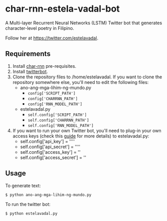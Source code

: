 # char-rnn-estela-vadal-bot
A Multi-layer Recurrent Neural Networks (LSTM) Twitter bot that generates character-level poetry in Filipino.

Follow her at https://twitter.com/estelavadal.

## Requirements
1. Install [char-rnn](https://github.com/karpathy/char-rnn#requirements) pre-requisites.
2. Install [twitterbot](https://github.com/thricedotted/twitterbot).
3. Clone the repository files to /home/estelavadal. If you want to clone the repository somewhere else, you'll need to edit the following files:
    * ano-ang-mga-lihim-ng-mundo.py
        * `config['SCRIPT_PATH']`
        * `config['CHARRNN_PATH']`
        * `config['RNN_MODEL_PATH']`
    * estelavadal.py
        * `self.config['SCRIPT_PATH']`
        * `self.config['CHARRNN_PATH']`
        * `self.config['RNN_MODEL_PATH']`
4. If you want to run your own Twitter bot, you'll need to plug-in your own access keys (check this [guide](https://themepacific.com/how-to-generate-api-key-consumer-token-access-key-for-twitter-oauth/994/) for more details) to estelavadal.py:
    * self.config['api_key'] = ''<YOUR TWITTER API KEY>''
    * self.config['api_secret'] = ''<YOUR TWITTER API SECRET>''
    * self.config['access_key'] = '<YOUR TWITTER ACCESS KEY>'
    * self.config['access_secret'] = '<YOUR TWITTER ACCESS SECRET>'

## Usage
To generate text:

    $ python ano-ang-mga-lihim-ng-mundo.py
    
To run the twitter bot:

    $ python estelavadal.py
